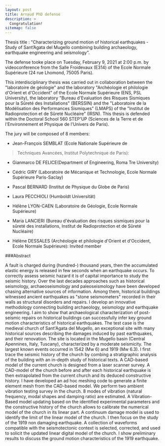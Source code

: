 ```yaml
---
layout: post
title: Arnaud PhD defense
description: >
  Congratulation!
sitemap: false
---
```

Thesis title : 
"Characterizing ground motion of historical earthquakes - Study of Sant’Agata del Mugello combining building archaeology, earthquake engineering and seismology".


The defense tooke place on Tuesday, February 9, 2021 at 2:00  p.m. by videoconference from the Salle Froidevaux (E314) of the Ecole Normale Supérieure (24 rue Lhomond, 75005 Paris). 


This interdisciplinary thesis was carried out in collaboration between the "laboratoire de géologie" and the laboratory "Archéologie et philologie d'Orient et d'Occident" of the Ecole Normale Supérieure  (ENS, PSL University), the laboratory "Bureau d'Evaluation des Risques Sismiques pour la Sûreté des Installations" (BERSSIN) and the "Laboratoire de la Modélisation des Performances Sismiques" (LMAPS) of 
the "Institut de Radioprotection et de Sûreté Nucléaire" (IRSN). This  thesis is defended within the Doctoral School 560 STEP'UP (Sciences de la Terre et de l'Environnement et Physique de l'Univers de Paris).

 The jury will be composed of 8 members:


- Jean-François SEMBLAT	 (Ecole Nationale Supérieure de 
> Techniques Avancées, Institut Polytechnique de Paris): 
- Gianmarco DE FELICE(Department of Engineering, Roma Tre University)

- Cédric GIRY (Laboratoire de Mécanique et Technologie, Ecole Normale Supérieure Paris-Saclay)
- Pascal BERNARD (Institut de Physique du Globe de Paris)
- Laura PECCHIOLI (Humboldt Universität)

- Hélène LYON-CAEN (Laboratoire de Géologie, Ecole Normale Supérieure)
- Maria LANCIERI (Bureau d'évaluation des risques sismiques pour la sûreté des installations, Institut de Radioprotection et de Sûreté Nucléaire)
-  Hélène DESSALES  (Archéologie et philologie d'Orient et d'Occident, Ecole Normale Supérieure): Invited member


###Abstract 
 
A fault is charged during (hundred-) thousand years, then the accumulated elastic energy is released in few seconds when an earthquake occurs. To correctly assess seismic hazard it is of capital importance to study the seismic history. Over the last decades approaches such as historical seismology, archaeoseismology and paleoseismology have been developed chasing alternative sources of information. Among them, historical buildings witnessed ancient earthquakes as "stone seismometers" recorded in their walls as structural disorders and repairs. I develop an innovative methodology connecting building archaeology, seismology and earthquake engineering. 
I aim to show that archaeological characterization of post-seismic repairs on historical buildings can successfully infer key ground motion characteristics of historical earthquakes. The test case is the medieval church of Sant'Agata del Mugello, an exceptional site with many historical sources describing the damages induced by past earthquakes, and their renovation. The site is located in the Mugello basin (Central Apennines, Italy, Tuscany), characterized by a moderate seismicity. The largest known events occurred in 1542 (Mw 6) and 1919 (Mw 6.3). I first trace the seismic history of the church by combing a stratigraphic analysis of the building with an in-depth study of historical texts. A CAD-based model of the current church is designed from a laser scanner survey. A CAD-model of the church before and after each historical earthquake is then extrapolated from the current church and its deduced constructive history. I have developed an ad hoc meshing code to generate a finite element mesh from the CAD-based model. We perform two ambient vibration testing survey in the church. 8 modes of vibration (natural frequency, modal shapes and damping ratio) are estimated. A Vibration-Based model updating based on the identified experimental parameters and the constructive history of the church allows to calibrate the numerical model of the church in its linear part. A continuum damage model is used to identify the limit of the linear model of the church. I then focus on the study of the 1919 non damaging earthquake. A collection of waveforms compatible with the seismotectonic context is selected, corrected, and used to solicit the updated linear digital model of the church. I show preliminary results to discuss the ground motion characteristics of the 1919 earthquake.

